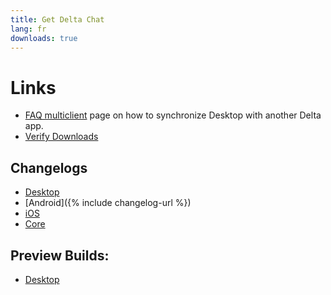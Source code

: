 ```yaml
---
title: Get Delta Chat
lang: fr
downloads: true
---
```




<!-- GENERATED FILE -- DO NOT EDIT -->



# Links

* [FAQ multiclient](help#multiclient) page on how to synchronize Desktop with another Delta app. 
* [Verify Downloads](verify_downloads.html)

## Changelogs

* [Desktop](https://github.com/deltachat/deltachat-desktop/blob/master/CHANGELOG.md)
* [Android]({% include changelog-url %})
* [iOS](https://github.com/deltachat/deltachat-ios/blob/master/CHANGELOG.md)
* [Core](https://github.com/deltachat/deltachat-core-rust/blob/master/CHANGELOG.md)

## Preview Builds:
* [Desktop](https://download.delta.chat/desktop/preview/)
